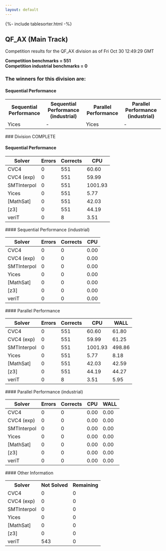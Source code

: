 ```yaml
---
layout: default
---
```

{%- include tablesorter.html -%}

##  QF_AX (Main Track)

Competition results for the QF_AX division as of Fri Oct 30 12:49:29 GMT

**Competition benchmarks = 551** 
**<br/>Competition industrial benchmarks = 0** 

### The winners for this division are: 
#### Sequential Performance
<table>
<tr>
<th class="center">Sequential Performance</th>
<th class="center">Sequential Performance (industrial)</th>
<th class="center">Parallel Performance</th>
<th class="center">Parallel Performance (industrial)</th>
</tr>
<tr class="center">
<td>Yices</td>
<td>-</td>
<td>Yices</td>
<td>-</td>
</tr>
</table>
### Division COMPLETE
 




#### Sequential Performance
<table id="sequential" class="result sorted">
<thead>
<tr>
<th class="center">Solver</th><th class="center">Errors</th>
<th class="center">Corrects</th>
<th class="center">CPU</th>
</tr>
</thead>
<tr>
<td>CVC4</td>
<td class="right">0</td>
<td class="right">551</td>
<td class="right">60.60</td>
</tr>
<tr>
<td>CVC4 (exp)</td>
<td class="right">0</td>
<td class="right">551</td>
<td class="right">59.99</td>
</tr>
<tr>
<td>SMTInterpol</td>
<td class="right">0</td>
<td class="right">551</td>
<td class="right">1001.93</td>
</tr>
<tr>
<td>Yices</td>
<td class="right">0</td>
<td class="right">551</td>
<td class="right">5.77</td>
</tr>
<tr>
<td>[MathSat]</td>
<td class="right">0</td>
<td class="right">551</td>
<td class="right">42.03</td>
</tr>
<tr>
<td>[z3]</td>
<td class="right">0</td>
<td class="right">551</td>
<td class="right">44.19</td>
</tr>
<tr>
<td>veriT</td>
<td class="right">0</td>
<td class="right">8</td>
<td class="right">3.51</td>
</tr>
</table>
#### Sequential Performance (industrial)
<table id="sequentiali" class="result sorted">
<thead>
<tr>
<th class="center">Solver</th><th class="center">Errors</th>
<th class="center">Corrects</th>
<th class="center">CPU</th>
</tr>
</thead>
<tr>
<td>CVC4</td>
<td class="right">0</td>
<td class="right">0</td>
<td class="right">0.00</td>
</tr>
<tr>
<td>CVC4 (exp)</td>
<td class="right">0</td>
<td class="right">0</td>
<td class="right">0.00</td>
</tr>
<tr>
<td>SMTInterpol</td>
<td class="right">0</td>
<td class="right">0</td>
<td class="right">0.00</td>
</tr>
<tr>
<td>Yices</td>
<td class="right">0</td>
<td class="right">0</td>
<td class="right">0.00</td>
</tr>
<tr>
<td>[MathSat]</td>
<td class="right">0</td>
<td class="right">0</td>
<td class="right">0.00</td>
</tr>
<tr>
<td>[z3]</td>
<td class="right">0</td>
<td class="right">0</td>
<td class="right">0.00</td>
</tr>
<tr>
<td>veriT</td>
<td class="right">0</td>
<td class="right">0</td>
<td class="right">0.00</td>
</tr>
</table>
#### Parallel Performance
<table id="parallel" class="result sorted">
<thead>
<tr>
<th class="center">Solver</th><th class="center">Errors</th>
<th class="center">Corrects</th>
<th class="center">CPU</th>
<th class="center">WALL</th>
</tr>
</thead>
<tr>
<td>CVC4</td>
<td class="right">0</td>
<td class="right">551</td>
<td class="right">60.60</td>
<td class="right">61.80</td>
</tr>
<tr>
<td>CVC4 (exp)</td>
<td class="right">0</td>
<td class="right">551</td>
<td class="right">59.99</td>
<td class="right">61.25</td>
</tr>
<tr>
<td>SMTInterpol</td>
<td class="right">0</td>
<td class="right">551</td>
<td class="right">1001.93</td>
<td class="right">498.86</td>
</tr>
<tr>
<td>Yices</td>
<td class="right">0</td>
<td class="right">551</td>
<td class="right">5.77</td>
<td class="right">8.18</td>
</tr>
<tr>
<td>[MathSat]</td>
<td class="right">0</td>
<td class="right">551</td>
<td class="right">42.03</td>
<td class="right">42.59</td>
</tr>
<tr>
<td>[z3]</td>
<td class="right">0</td>
<td class="right">551</td>
<td class="right">44.19</td>
<td class="right">44.27</td>
</tr>
<tr>
<td>veriT</td>
<td class="right">0</td>
<td class="right">8</td>
<td class="right">3.51</td>
<td class="right">5.95</td>
</tr>
</table>
#### Parallel Performance (industrial)
<table id="paralleli" class="result sorted">
<thead>
<tr>
<th class="center">Solver</th><th class="center">Errors</th>
<th class="center">Corrects</th>
<th class="center">CPU</th>
<th class="center">WALL</th>
</tr>
</thead>
<tr>
<td>CVC4</td>
<td class="right">0</td>
<td class="right">0</td>
<td class="right">0.00</td>
<td class="right">0.00</td>
</tr>
<tr>
<td>CVC4 (exp)</td>
<td class="right">0</td>
<td class="right">0</td>
<td class="right">0.00</td>
<td class="right">0.00</td>
</tr>
<tr>
<td>SMTInterpol</td>
<td class="right">0</td>
<td class="right">0</td>
<td class="right">0.00</td>
<td class="right">0.00</td>
</tr>
<tr>
<td>Yices</td>
<td class="right">0</td>
<td class="right">0</td>
<td class="right">0.00</td>
<td class="right">0.00</td>
</tr>
<tr>
<td>[MathSat]</td>
<td class="right">0</td>
<td class="right">0</td>
<td class="right">0.00</td>
<td class="right">0.00</td>
</tr>
<tr>
<td>[z3]</td>
<td class="right">0</td>
<td class="right">0</td>
<td class="right">0.00</td>
<td class="right">0.00</td>
</tr>
<tr>
<td>veriT</td>
<td class="right">0</td>
<td class="right">0</td>
<td class="right">0.00</td>
<td class="right">0.00</td>
</tr>
</table>
#### Other Information
<table>
<tr>
<th class="center">Solver</th>
<th class="center">Not Solved</th>
<th class="center">Remaining</th>
</tr>
<tr>
<td>CVC4</td>
<td class="right">0</td>
<td class="right">0</td>
</tr>
<tr>
<td>CVC4 (exp)</td>
<td class="right">0</td>
<td class="right">0</td>
</tr>
<tr>
<td>SMTInterpol</td>
<td class="right">0</td>
<td class="right">0</td>
</tr>
<tr>
<td>Yices</td>
<td class="right">0</td>
<td class="right">0</td>
</tr>
<tr>
<td>[MathSat]</td>
<td class="right">0</td>
<td class="right">0</td>
</tr>
<tr>
<td>[z3]</td>
<td class="right">0</td>
<td class="right">0</td>
</tr>
<tr>
<td>veriT</td>
<td class="right">543</td>
<td class="right">0</td>
</tr>
</table>

